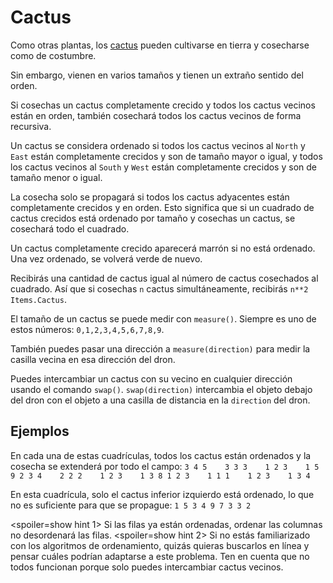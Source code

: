 # Cactus
Como otras plantas, los [cactus](objects/cactus) pueden cultivarse en tierra y cosecharse como de costumbre.

Sin embargo, vienen en varios tamaños y tienen un extraño sentido del orden.

Si cosechas un cactus completamente crecido y todos los cactus vecinos están en orden, también cosechará todos los cactus vecinos de forma recursiva.

Un cactus se considera ordenado si todos los cactus vecinos al `North` y `East` están completamente crecidos y son de tamaño mayor o igual, y todos los cactus vecinos al `South` y `West` están completamente crecidos y son de tamaño menor o igual.

La cosecha solo se propagará si todos los cactus adyacentes están completamente crecidos y en orden.
Esto significa que si un cuadrado de cactus crecidos está ordenado por tamaño y cosechas un cactus, se cosechará todo el cuadrado.

Un cactus completamente crecido aparecerá marrón si no está ordenado. Una vez ordenado, se volverá verde de nuevo.

Recibirás una cantidad de cactus igual al número de cactus cosechados al cuadrado. Así que si cosechas `n` cactus simultáneamente, recibirás `n**2` `Items.Cactus`.

El tamaño de un cactus se puede medir con `measure()`.
Siempre es uno de estos números: `0,1,2,3,4,5,6,7,8,9`.

También puedes pasar una dirección a `measure(direction)` para medir la casilla vecina en esa dirección del dron.

Puedes intercambiar un cactus con su vecino en cualquier dirección usando el comando `swap()`.
`swap(direction)` intercambia el objeto debajo del dron con el objeto a una casilla de distancia en la `direction` del dron.

## Ejemplos
En cada una de estas cuadrículas, todos los cactus están ordenados y la cosecha se extenderá por todo el campo:
`3 4 5    3 3 3    1 2 3    1 5 9
2 3 4    2 2 2    1 2 3    1 3 8
1 2 3    1 1 1    1 2 3    1 3 4`

En esta cuadrícula, solo el cactus inferior izquierdo está ordenado, lo que no es suficiente para que se propague:
`1 5 3
4 9 7
3 3 2`

<spoiler=show hint 1>
Si las filas ya están ordenadas, ordenar las columnas no desordenará las filas.
</spoiler>
<spoiler=show hint 2>
Si no estás familiarizado con los algoritmos de ordenamiento, quizás quieras buscarlos en línea y pensar cuáles podrían adaptarse a este problema. Ten en cuenta que no todos funcionan porque solo puedes intercambiar cactus vecinos.
</spoiler>